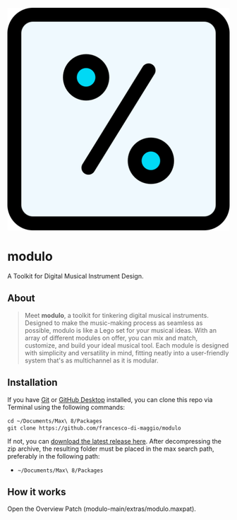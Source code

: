 ![modulo logo](icon.png "the modulo logo")

# modulo
A Toolkit for Digital Musical Instrument Design. 

## About 
> Meet **modulo**, a toolkit for tinkering digital musical instruments. Designed to make the music-making process as seamless as possible, modulo is like a Lego set for your musical ideas. With an array of different modules on offer, you can mix and match, customize, and build your ideal musical tool. Each module is designed with simplicity and versatility in mind, fitting neatly into a user-friendly system that's as multichannel as it is modular.

## Installation

If you have [Git](http://git-scm.com/) or [GitHub Desktop](https://desktop.github.com/) installed, you can clone this repo via Terminal using the following commands:

	cd ~/Documents/Max\ 8/Packages
	git clone https://github.com/francesco-di-maggio/modulo

If not, you can [download the latest release here](https://github.com/francesco-di-maggio/modulo). After decompressing the zip archive, the resulting folder must be placed in the max search path, preferably in the following path:

* `~/Documents/Max\ 8/Packages`

## How it works

Open the Overview Patch (modulo-main/extras/modulo.maxpat).